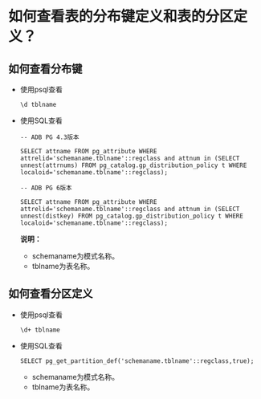 # 如何查看表的分布键定义和表的分区定义？

## 如何查看分布键

-   使用psql查看

    ```
    \d tblname
    ```

-   使用SQL查看

    ```
    -- ADB PG 4.3版本
    
    SELECT attname FROM pg_attribute WHERE attrelid='schemaname.tblname'::regclass and attnum in (SELECT unnest(attrnums) FROM pg_catalog.gp_distribution_policy t WHERE localoid='schemaname.tblname'::regclass);
    
    -- ADB PG 6版本
    
    SELECT attname FROM pg_attribute WHERE attrelid='schemaname.tblname'::regclass and attnum in (SELECT unnest(distkey) FROM pg_catalog.gp_distribution_policy t WHERE localoid='schemaname.tblname'::regclass);
    ```

    **说明：**

    -   schemaname为模式名称。
    -   tblname为表名称。

## 如何查看分区定义

-   使用psql查看

    ```
    \d+ tblname
    ```

-   使用SQL查看

    ```
    SELECT pg_get_partition_def('schemaname.tblname'::regclass,true);
    ```

    -   schemaname为模式名称。
    -   tblname为表名称。

